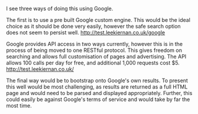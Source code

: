 I see three ways of doing this using Google.

The first is to use a pre built Google custom engine.  This would be the ideal choice as it should be done very easily, however the safe search option does not seem to persist well.
http://test.leekiernan.co.uk/google

Google provides API access in two ways currently, however this is in the process of being moved to one RESTful protocol.  This gives freedom on searching and allows full customisation of pages and advertising.  The API allows 100 calls per day for free, and additional 1,000 requests cost $5.  
http://test.leekiernan.co.uk/

The final way would be to bootstrap onto Google's own results.  To present this well would be most challenging, as results are returned as a full HTML page and would need to be parsed and displayed appropriately.  Further, this could easily be against Google's terms of service and would take by far the most time.